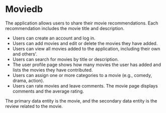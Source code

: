 # Moviedb

The application allows users to share their movie recommendations. Each recommendation includes the movie title and description.

- Users can create an account and log in.
- Users can add movies and edit or delete the movies they have added.
- Users can view all movies added to the application, including their own and others'.
- Users can search for movies by title or description.
- The user profile page shows how many movies the user has added and lists the movies they have contributed.
- Users can assign one or more categories to a movie (e.g., comedy, drama, action).
- Users can rate movies and leave comments. The movie page displays comments and the average rating.

The primary data entity is the movie, and the secondary data entity is the review related to the movie.
